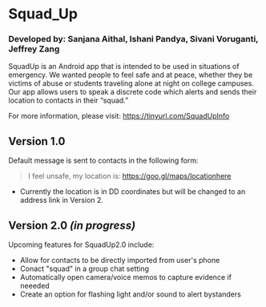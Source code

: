 # Squad_Up
### Developed by: Sanjana Aithal, Ishani Pandya, Sivani Voruganti, Jeffrey Zang

SquadUp is an Android app that is intended to be used in situations of emergency. We wanted people to feel safe and at peace, whether they be victims of abuse or students traveling alone at night on college campuses. Our app allows users to speak a discrete code which alerts and sends their location to contacts in their “squad.” 

For more information, please visit:
https://tinyurl.com/SquadUpInfo

## Version 1.0
 Default message is sent to contacts in the following form:
 > I feel unsafe, my location is: https://goo.gl/maps/locationhere
* Currently the location is in DD coordinates but will be changed to an address link in Version 2.
	
## Version 2.0 *(in progress)*
Upcoming features for SquadUp2.0 include:
- Allow for contacts to be directly imported from user's phone
- Conact "squad" in a group chat setting
- Automatically open camera/voice memos to capture evidence if neeeded
- Create an option for flashing light and/or sound to alert bystanders



